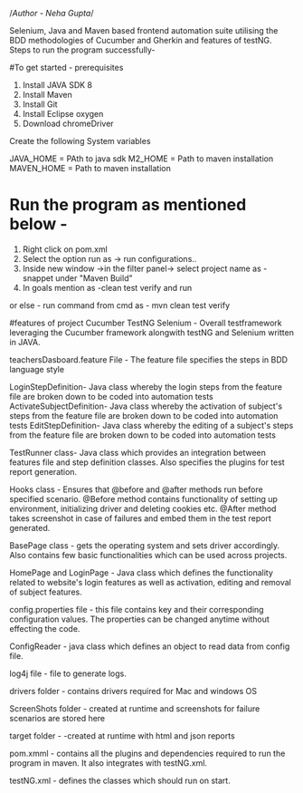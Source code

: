 /*Author - Neha Gupta*/

Selenium, Java and Maven based frontend automation suite utilising the BDD methodologies of Cucumber and Gherkin and features of testNG.
Steps to run the program successfully-

#To get started - prerequisites
1. Install JAVA SDK 8
2. Install Maven
3. Install Git
4. Install Eclipse oxygen
5. Download chromeDriver 

Create the following System variables

JAVA_HOME = PAth to java sdk
M2_HOME = Path to maven installation
MAVEN_HOME = Path to maven installation

# Run the program as mentioned below -
1. Right click on pom.xml
2. Select the option run as -> run configurations..
3. Inside new window ->in the filter panel-> select project name as - snappet under "Maven Build" 
4. In  goals mention as -clean test verify and run

or else - 
 run command from cmd as - 
mvn clean test verify 

#features of project
Cucumber TestNG Selenium - Overall testframework leveraging the Cucumber framework alongwith testNG and Selenium written in JAVA.

teachersDasboard.feature File - The feature file specifies the steps in BDD language style

LoginStepDefinition- Java class whereby the login steps from the feature file are broken down to be coded into automation tests
ActivateSubjectDefinition- Java class whereby the activation of subject's steps from the feature file are broken down to be coded into automation tests
EditStepDefinition- Java class whereby the editing of a subject's steps from the feature file are broken down to be coded into automation tests

TestRunner class- Java class which provides an integration between features file and step definition classes. Also specifies the plugins for test report generation.

Hooks class - Ensures that @before and @after methods run before specified scenario.
@Before method contains functionality of setting up environment, initializing driver and deleting cookies etc.
@After method takes screenshot in case of failures and embed them in the test report generated.

BasePage class - gets the operating system and sets driver accordingly. Also contains few basic functionalities which can be used across projects.

HomePage and LoginPage - Java class which defines the functionality related to website's login features as well as activation, editing and removal of subject features.

config.properties file - this file contains key and their corresponding configuration values. The properties can be changed anytime without effecting the code.

ConfigReader - java class which defines an object to read data from config file.

log4j file - file to generate logs. 

drivers folder - contains drivers required for Mac and windows OS

ScreenShots folder - created at runtime and screenshots for failure scenarios are stored here

target folder - -created at runtime with html and json reports


pom.xmml - contains all the plugins and dependencies required to run the program in maven. It also integrates with testNG.xml.

testNG.xml - defines the classes which should run on start.








